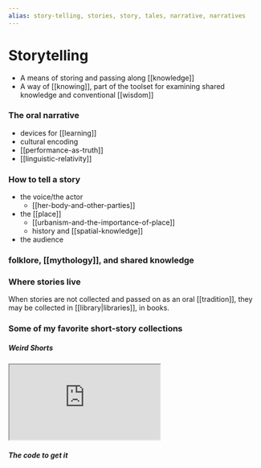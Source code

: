 ```yaml
---
alias: story-telling, stories, story, tales, narrative, narratives
---
```

# Storytelling
- A means of storing and passing along [[knowledge]]
- A way of [[knowing]], part of the toolset for examining shared knowledge and conventional [[wisdom]]
### The oral narrative
- devices for [[learning]]
- cultural encoding
- [[performance-as-truth]]
- [[linguistic-relativity]]

### How to tell a story
- the voice/the actor
	- [[her-body-and-other-parties]]
- the [[place]]
	- [[urbanism-and-the-importance-of-place]]
	- history and [[spatial-knowledge]]
- the audience

### folklore, [[mythology]], and shared knowledge

### Where stories live
When stories are not collected and passed on as an oral [[tradition]], they may be collected in [[library|libraries]], in books.

### Some of my favorite short-story collections
##### Weird Shorts
<iframe src='https://www.goodreads.com/review/list/85882054-ivy?ref=nav_mybooks&shelf=weird-shorts'></iframe>

##### The code to get it

